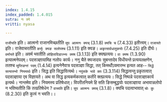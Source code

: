 ```yaml
---
index: 1.4.15
index_padded: 1.4.015
sutra: नः क्ये
vritti: nyasa

---
```

`राजीयति` इति। आत्मनो राजानमिच्छतीति `सुप आत्मनः क्यच्` (3.1.8) `क्यचि च` (7.4.33) इतीत्त्वम्। `राजायते` इति। राजेवाचरतीति `कर्त्तृः क्यङ सलोपश्च` (3.1.11) इति क्यङ। `अकृत्सार्वधातुकयोः` (7.4.25) इति दीर्घः। `वर्मायते` इति। अवर्म भवतीति `लोहितादिडाज्भ्यः क्यष` (3.1.13) इति क्यष्प्रत्ययः। `वा क्यषः` (1.3.90) इत्यात्मनेपदम्। पदसञ्ज्ञायामिह नलोपः कार्यः।
ननु चैते क्यजादयः सुबन्तादेव विधीयन्ते प्रत्ययलक्षणेन, ततश्च `सुप्तिङन्तं पदम्` (1.4.14) इत्यनेनैवात्र पदसञ्ज्ञा सिद्धा, तत् किमर्थोऽयमारम्भ इत्यत आह-- `सिद्धे सत्यारम्भो नियमार्थः` इति। सिद्ध इति सिद्धावित्यर्थः। `नपुंसके भावे क्तः` (3.3.114) सिद्धत्वन्तु प्रकृतत्वात् पदसञ्ज्ञाया एव विज्ञायते। अथ वा सिद्ध इत्यकर्मकत्वात् कर्तरि क्तप्रत्ययः। सिद्धे निष्पन्ने पदसञ्ज्ञाकार्य इत्यर्थः। नान्तमेव इति। नियमस्य प्रतिषेधात्। विपरीतनियमे हि सति ङिसम्बुद्धयोः पदसञ्ज्ञाया अभावान्नलोपो न भविष्यतीति किं तत्प्रतिषेधेन ? `वाच्यति` इति। `सुप आत्मनः क्यच्` (3.1.8)। क्यचि पदत्वाभावात् `चोः कुः` (8.2.30) इति कुत्वं न भवति।।